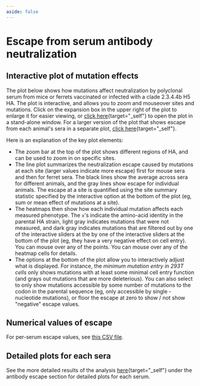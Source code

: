 ```yaml
---
aside: false
---
```


# Escape from serum antibody neutralization

## Interactive plot of mutation effects
The plot below shows how mutations affect neutralization by polyclonal serum from mice or ferrets vaccinated or infected with a clade 2.3.4.4b H5 HA.
The plot is interactive, and allows you to zoom and mouseover sites and mutations. 
Click on the expansion box in the upper right of the plot to enlarge it for easier viewing, or [click here](/htmls/all_sera_escape_overlaid.html){target="_self"} to open the plot in a stand-alone window.
For a larger version of the plot that shows escape from each animal's sera in a separate plot, [click here](/htmls/all_sera_escape_faceted.html){target="_self"}.

<Figure caption="Interactive plot showing effects of mutations on escape from serum neutralization">
    <Altair :showShadow="true" :spec-url="'htmls/all_sera_escape_overlaid.html'"></Altair>
</Figure>

Here is an explanation of the key plot elements:
 - The zoom bar at the top of the plot shows different regions of HA, and can be used to zoom in on specific sites.
 - The line plot summarizes the neutralization escape caused by mutations at each site (larger values indicate more escape) first for mouse sera and then for ferret sera. The black lines show the average across sera for different animals, and the gray lines show escape for individual animals. The escape at a site is quantified using the site summary statistic specified by the interactive option at the bottom of the plot (eg, sum or mean effect of mutations at a site).
 - The heatmaps then show how each individual mutation affects each measured phenotype. The `x`'s indicate the amino-acid identity in the parental HA strain, light gray indicates mutations that were not measured, and dark gray indicates mutations that are filtered out by one of the interactive sliders at the by one of the interactive sliders at the bottom of the plot (eg, they have a very negative effect on cell entry). You can mouse over any of the points. You can mouse over any of the heatmap cells for details.
 - The options at the bottom of the plot allow you to interactively adjust what is displayed. For instance, 
   the *minimum mutation entry in 293T cells* only shows mutations with at least some minimal cell entry
   function (and grays out mutations that are more deleterious). You can also select to only show mutations
   accessible by some number of mutations to the codon in the parental sequence (eg, only accessible by single
   -nucleotide mutations), or floor the escape at zero to show / not show "negative" escape values.  

## Numerical values of escape
For per-serum escape values, see [this CSV file](https://github.com/dms-vep/Flu_H5_American-Wigeon_South-Carolina_2021-H5N1_DMS/blob/main/results/summaries/all_sera_escape_per_antibody_escape.csv).

## Detailed plots for each sera
See the more detailed results of the analysis [here](/appendix){target="_self"} under the antibody escape section for detailed plots for each serum.
